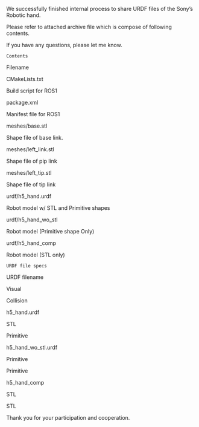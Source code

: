 We successfully finished internal process to share URDF files of the Sony’s Robotic hand.

Please refer to attached archive file which is compose of following contents.

If you have any questions, please let me know.

 

    Contents

Filename
	

 

CMakeLists.txt
	

Build script for ROS1

package.xml
	

Manifest file for ROS1

meshes/base.stl
	

Shape file of base link.

meshes/left_link.stl
	

Shape file of pip link

meshes/left_tip.stl
	

Shape file of tip link

urdf/h5_hand.urdf
	

Robot model w/ STL and Primitive shapes

urdf/h5_hand_wo_stl
	

Robot model (Primitive shape Only)

urdf/h5_hand_comp
	

Robot model (STL only)

 

    URDF file specs

URDF filename
	

Visual
	

Collision

h5_hand.urdf
	

STL
	

Primitive

h5_hand_wo_stl.urdf
	

Primitive
	

Primitive

h5_hand_comp
	

STL
	

STL

 

Thank you for your participation and cooperation.

 